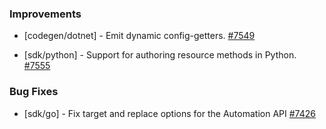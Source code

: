 
### Improvements
  
- [codegen/dotnet] - Emit dynamic config-getters.
  [#7549](https://github.com/pulumi/pulumi/pull/7549)

- [sdk/python] - Support for authoring resource methods in Python.
  [#7555](https://github.com/pulumi/pulumi/pull/7555)

### Bug Fixes

- [sdk/go] - Fix target and replace options for the Automation API
  [#7426](https://github.com/pulumi/pulumi/pull/7426)
